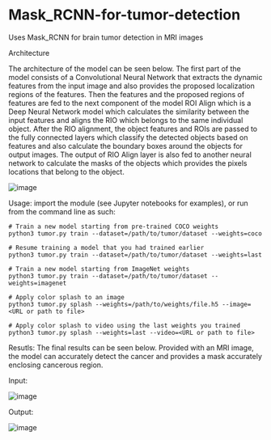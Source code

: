 # Mask_RCNN-for-tumor-detection
Uses Mask_RCNN for brain tumor detection in MRI images

Architecture

The architecture of the model can be seen below. The first part of the model consists of a Convolutional Neural Network that extracts the dynamic features from the input image and also provides the proposed localization regions of the features. 
Then the features and the proposed regions of features are fed to the next component of the model ROI Align which is a Deep Neural Network model which calculates the similarity between the input features and aligns the RIO which belongs to the same individual object. 
After the RIO alignment, the object features and ROIs are passed to the fully connected layers which classify the detected objects based on features and also calculate the boundary boxes around the objects for output images. The output of RIO Align layer is also fed to another neural network to calculate the masks of the objects which provides the pixels locations that belong to the object.

![image](https://user-images.githubusercontent.com/70836660/142833730-983f6549-8874-42e6-9888-d98415976593.png)


Usage: import the module (see Jupyter notebooks for examples), or run from
       the command line as such:

    # Train a new model starting from pre-trained COCO weights
    python3 tumor.py train --dataset=/path/to/tumor/dataset --weights=coco

    # Resume training a model that you had trained earlier
    python3 tumor.py train --dataset=/path/to/tumor/dataset --weights=last

    # Train a new model starting from ImageNet weights
    python3 tumor.py train --dataset=/path/to/tumor/dataset --weights=imagenet

    # Apply color splash to an image
    python3 tumor.py splash --weights=/path/to/weights/file.h5 --image=<URL or path to file>

    # Apply color splash to video using the last weights you trained
    python3 tumor.py splash --weights=last --video=<URL or path to file>

Resutls:
The final results can be seen below. Provided with an MRI image, the model can accurately detect the cancer and provides a mask accurately enclosing cancerous region.

Input:

![image](https://user-images.githubusercontent.com/70836660/142829967-3858364b-0d6e-438f-be88-5f64532ddf2a.png)

Output:

![image](https://user-images.githubusercontent.com/70836660/142830257-9c44a2e1-f2f7-4f3d-9a7f-cc021e5e73b8.png)

